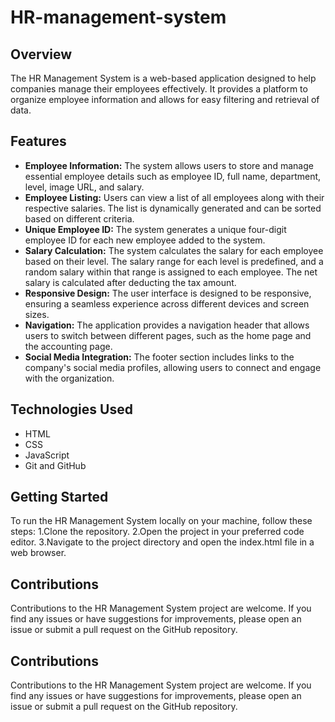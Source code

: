 # HR-management-system

## Overview
The HR Management System is a web-based application designed to help companies manage their employees effectively. It provides a platform to organize employee information and allows for easy filtering and retrieval of data.

## Features
- **Employee Information:** The system allows users to store and manage essential employee details such as employee ID, full name, department, level, image URL, and salary.
- **Employee Listing:** Users can view a list of all employees along with their respective salaries. The list is dynamically generated and can be sorted based on different criteria.
- **Unique Employee ID:** The system generates a unique four-digit employee ID for each new employee added to the system.
- **Salary Calculation:** The system calculates the salary for each employee based on their level. The salary range for each level is predefined, and a random salary within that range is assigned to each employee. The net salary is calculated after deducting the tax amount.
- **Responsive Design:** The user interface is designed to be responsive, ensuring a seamless experience across different devices and screen sizes.
- **Navigation:** The application provides a navigation header that allows users to switch between different pages, such as the home page and the accounting page.
- **Social Media Integration:** The footer section includes links to the company's social media profiles, allowing users to connect and engage with the organization.



## Technologies Used
- HTML
- CSS
- JavaScript
- Git and GitHub



## Getting Started

To run the HR Management System locally on your machine, follow these steps:
1.Clone the repository.
2.Open the project in your preferred code editor.
3.Navigate to the project directory and open the index.html file in a web browser.

## Contributions
Contributions to the HR Management System project are welcome. If you find any issues or have suggestions for improvements, please open an issue or submit a pull request on the GitHub repository.

## Contributions
Contributions to the HR Management System project are welcome. If you find any issues or have suggestions for improvements, please open an issue or submit a pull request on the GitHub repository.



